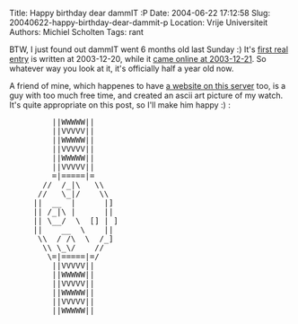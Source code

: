 Title: Happy birthday dear dammIT :P
Date: 2004-06-22 17:12:58
Slug: 20040622-happy-birthday-dear-dammit-p
Location: Vrije Universiteit
Authors: Michiel Scholten
Tags: rant

<p>BTW, I just found out dammIT went 6 months old last Sunday :) It's <a href="index.php?rantid=4">first real entry</a> is written at 2003-12-20, while it <a href="index.php?rantid=5">came online at 2003-12-21</a>. So whatever way you look at it, it's officially half a year old now.</p>
<p>A friend of mine, which happenes to have <a href="/~jakerockwell/">a website on this server</a> too, is a guy with too much free time, and created an ascii art picture of my watch. It's quite appropriate on this post, so I'll make him happy :) :</p>
<pre>
         ||WWWWW||
         ||VVVVV||
         ||WWWWW||
         ||VVVVV||
         ||WWWWW||
         ||VVVVV||
         =|=====|=
       //  /_|\   \\
      //   \_|/    \\
     ||  __  |      |]
     || /_|\ |      ||
     || \__/  \  [] | ]
     ||    __  \    ||
      \\  / /\  \  /_]
       \\ \_\/    //
        \=|=====|=/
         ||VVVVV||
         ||WWWWW||
         ||VVVVV||
         ||WWWWW||
         ||VVVVV||
         ||WWWWW||
</pre>
